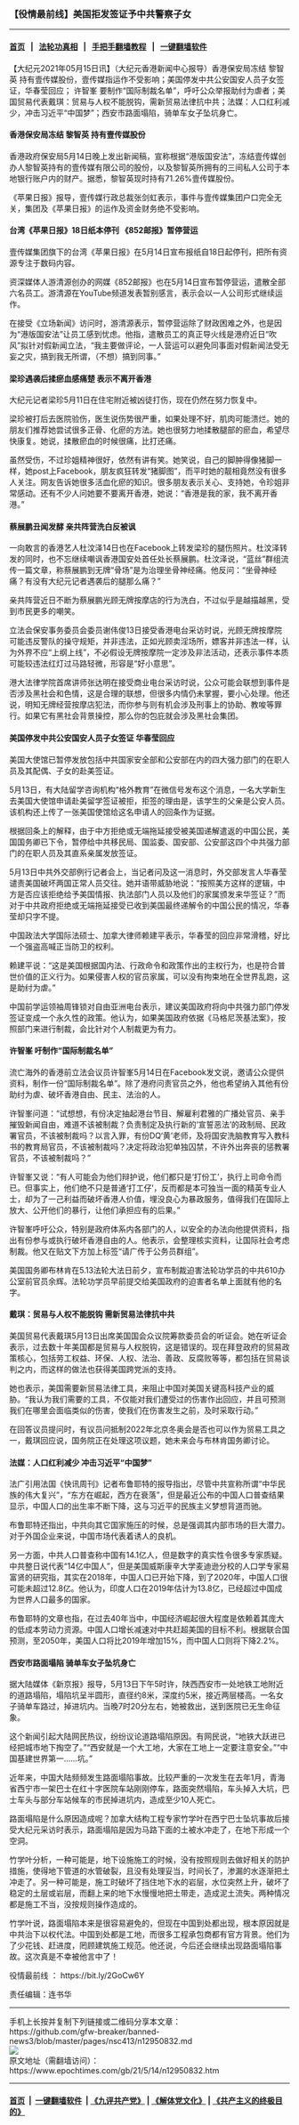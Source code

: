 ### 【役情最前线】美国拒发签证予中共警察子女
------------------------

#### [首页](https://github.com/gfw-breaker/banned-news3/blob/master/README.md) &nbsp;&nbsp;|&nbsp;&nbsp; [法轮功真相](https://github.com/begood0513/basic/blob/master/README.md)  &nbsp;&nbsp;|&nbsp;&nbsp; [手把手翻墙教程](https://github.com/gfw-breaker/guides/wiki)  &nbsp;&nbsp;|&nbsp;&nbsp; [一键翻墙软件](https://github.com/gfw-breaker/nogfw/blob/master/README.md)  



<div><p>
 【大纪元2021年05月15日讯】（大纪元香港新闻中心报导）香港保安局冻结
 <ok href="https://www.epochtimes.com/gb/tag/%E9%BB%8E%E6%99%BA%E8%8B%B1.html">
  黎智英
 </ok>
 持有壹传媒股份，壹传媒指运作不受影响；美国停发中共公安国安人员子女签证，华春莹回应；
 <ok href="https://www.epochtimes.com/gb/tag/%E8%AE%B8%E6%99%BA%E5%B3%AF.html">
  许智峯
 </ok>
 要制作“国际制裁名单”，呼吁公众举报助纣为虐者；美国贸易代表戴琪：贸易与人权不能脱钩，需新贸易法律抗中共；法媒：人口红利减少，冲击习近平“中国梦”；西安市路面塌陷，骑单车女子坠坑身亡。
</p>
<p>
</p>
<h4>
 香港保安局冻结
 <ok href="https://www.epochtimes.com/gb/tag/%E9%BB%8E%E6%99%BA%E8%8B%B1.html">
  黎智英
 </ok>
 持有壹传媒股份
</h4>
<p>
 香港政府保安局5月14日晚上发出新闻稿，宣称根据“港版国安法”，冻结壹传媒创办人黎智英持有的壹传媒有限公司的股份，以及黎智英所拥有的三间私人公司于本地银行账户内的财产。据悉，黎智英现时持有71.26%壹传媒股份。
</p>
<p>
 《苹果日报》报导，壹传媒行政总裁张剑虹表示，事件与壹传媒集团户口完全无关，集团及《苹果日报》的运作及资金财务绝不受影响。
</p>
<h4>
 台湾《苹果日报》18日纸本停刊 《852邮报》暂停营运
</h4>
<p>
 壹传媒集团旗下的台湾《苹果日报》在5月14日宣布报纸自18日起停刊，把所有资源专注于数码内容。
</p>
<p>
 资深媒体人游清源创办的网媒《852邮报》也在5月14日宣布暂停营运，遣散全部六名员工。游清源在YouTube频道发表暂别感言，表示会以一人公司形式继续运作。
</p>
<p>
 在接受《立场新闻》访问时，游清源表示，暂停营运除了财政困难之外，也是因为“港版国安法”让员工感到忧虑。他指，遣散员工的真正导火线是港府近日“吹风”拟针对假新闻立法，“我主要做评论，一人营运可以避免同事面对假新闻法受无妄之灾，搞到我无所谓，（不想）搞到同事。”
</p>
<h4>
 梁珍遇袭后揉瘀血感痛楚 表示不离开香港
</h4>
<p>
 大纪元记者梁珍5月11日在住宅附近被凶徒打伤，现在仍然在努力恢复中。
</p>
<p>
 梁珍被打后去医院验伤，医生说伤势很严重，如果处理不好，肌肉可能溃烂。她的朋友们推荐她尝试很多正骨、化瘀的方法。她也很努力地揉散腿部的瘀血，希望尽快康复。她说，揉散瘀血的时候很痛，比打还痛。
</p>
<p>
 虽然受伤，不过珍姐精神很好，依然有讲有笑。她笑说，自己的脚肿得像猪脚一样，她post上Facebook，朋友疯狂转发“猪脚图”，而平时她的靓相竟然没有很多人关注。网友告诉她很多活血化瘀的知识。很多朋友表示关心、支持她，令珍姐非常感动。还有不少人问她要不要离开香港，她说：“香港是我的家，我不离开香港。”
</p>
<h4>
 蔡展鹏丑闻发酵 亲共阵营洗白反被讽
</h4>
<p>
 一向敢言的香港艺人杜汶泽14日也在Facebook上转发梁珍的腿伤照片。杜汶泽转发的同时，也不忘继续嘲讽香港国安处首任处长蔡展鹏。杜汶泽说，“蓝丝”群组流传一篇文章，称蔡展鹏到无牌“骨场”是为治理坐骨神经痛。他反问：“坐骨神经痛？有没有大纪元记者遇袭后的腿那么痛？”
</p>
<p>
 亲共阵营近日不断为蔡展鹏光顾无牌按摩店的行为洗白，不过似乎是越描越黑，受到市民更多的嘲笑。
</p>
<p>
 立法会保安事务委员会委员谢伟俊13日接受香港电台采访时说，光顾无牌按摩院可能违反警队的操守规矩，并非违法，正如光顾卖淫场所，嫖客并非违法一样，认为外界不应“上纲上线”，不必假设无牌按摩院一定涉及非法活动，还表示事件本质可能较违法红灯过马路轻微，形容是“好小意思”。
</p>
<p>
 港大法律学院首席讲师张达明在接受商业电台采访时说，公众可能会联想到事件是否涉及黑社会和色情，这是合理的联想，但很多内情仍未掌握，要小心处理。他还说，明知无牌经营按摩店犯法，而你参与则有机会涉及刑事上的协助、教唆等罪行。如果它有黑社会背景操控，那么你的包庇就会涉及黑社会集团。
</p>
<h4>
 美国停发中共公安国安人员子女签证 华春莹回应
</h4>
<p>
 美国大使馆已暂停发放包括中共国家安全部和公安部在内的四大强力部门的在职人员及其配偶、子女的赴美签证。
</p>
<p>
 5月13日，有大陆留学咨询机构“格外教育”在微信号发布这个消息，一名大学新生去美国大使馆申请赴美留学签证被拒，拒签的理由是，该学生的父亲是公安人员。该机构还上传了一张美国使馆给这名申请人的回条作为证据。
</p>
<p>
 根据回条上的解释，由于中方拒绝或无端拖延接受被美国递解遣返的中国公民，美国国务卿已下令，暂停给中共移民局、国监委、国安部、公安部这四个中共强力部门的在职人员及其直系亲属发放签证。
</p>
<p>
 5月13日中共外交部例行记者会上，当记者问及这一消息时，外交部发言人华春莹谴责美国破坏两国正常人员交往。她并语带威胁地说：“按照美方这样的逻辑，中方是否应该拒绝给予美国情报、执法部门人员以及他们的家属颁发来华签证？”而对于中共政府拒绝或无端拖延接受已收到美国最终递解令的中国公民的情况，华春莹却只字不提。
</p>
<p>
 中国政法大学国际法硕士、加拿大律师赖建平表示，华春莹的回应非常滑稽，好比一个强盗高喊正当防卫的权利。
</p>
<p>
 赖建平说：“这是美国根据国内法、行政命令和政策作出的主权行为，也是符合普世价值的正义行为。如果侵害人权的官员家属，可以没有拘束地在全世界乱跑，这是助纣为虐。”
</p>
<p>
 中国前学运领袖周锋锁对自由亚洲电台表示，建议美国政府将向中共强力部门停发签证变成一个永久性的政策。他认为，如果美国政府依据《马格尼茨基法案》，按照部门来进行制裁，会比针对个人制裁更为有力。
</p>
<h4>
 <ok href="https://www.epochtimes.com/gb/tag/%E8%AE%B8%E6%99%BA%E5%B3%AF.html">
  许智峯
 </ok>
 吁制作“国际制裁名单”
</h4>
<p>
 流亡海外的香港前立法会议员许智峯5月14日在Facebook发文说，邀请公众提供资料，制作一份“国际制裁名单”。除了港府问责官员之外，他也希望纳入其他有份助纣为虐、破坏香港自由、民主、法治的人。
</p>
<p>
 许智峯问道：“试想想，有份决定抽起港台节目、解雇利君雅的广播处官员、亲手摧毁新闻自由，难道不该被制裁？负责制定及执行新的‘宣誓恶法’的政制局、民政署官员，不该被制裁吗？以言入罪，有份DQ‘黄’老师，及将国安洗脑教育写入教科书的教育局官员，不该被制裁吗？决定将政治犯单独囚禁，不许外出奔丧的惩教署官员，不该被制裁吗？”
</p>
<p>
 许智峯又说：“有人可能会为他们辩护说，他们都只是‘打份工’，执行上司命令而已。但事实上，他们绝不只是普通‘打工仔’，反而都是本可独当一面的精英专业人士，却为了一己利益而破坏香港人价值，埋没良心为暴政服务，值得我们在国际上放大、公开他们的暴行，让他们承担应有的后果。”
</p>
<p>
 许智峯呼吁公众，特别是政府体系内各部门的人，以安全的办法向他提供资料，指出有份参与或执行破坏香港自由的人。他表示，会整理核实资料，让国际社会考虑制裁。他又在贴文下方加上标签“请广传于公务员群组”。
</p>
<p>
 美国国务卿布林肯在5.13法轮大法日前夕，宣布制裁迫害法轮功学员的中共610办公室前官员余辉。法轮功学员早前提交给美国政府的迫害者名单上面就有他的名字。
</p>
<h4>
 戴琪：贸易与人权不能脱钩 需新贸易法律抗中共
</h4>
<p>
 美国贸易代表戴琪5月13日出席美国国会众议院筹款委员会的听证会。她在听证会表示，过去数十年美国都是贸易与人权脱钩，这是错误的。现在拜登政府的贸易政策核心，包括劳工权益、环保、人权、法治、善政、反腐败等等，都包括在贸易谈判之内，而这样的做法也获得美国跨党派的支持。
</p>
<p>
 她也表示，美国需要新贸易法律工具，来阻止中国对美国关键高科技产业的威胁。“我认为我们需要的工具，不仅能对我们遭受过的伤害作出回应，并且可预测我们在哪里会面临类似的伤害，使我们在伤害发生之前，及时采取行动。”
</p>
<p>
 在回答议员提问时，有议员问抵制2022年北京冬奥会是否也可以作为贸易工具之一，戴琪回应说，国务院正在处理这项议题，她未来会与布林肯国务卿讨论。
</p>
<h4>
 法媒：人口红利减少 冲击习近平“中国梦”
</h4>
<p>
 法广引用法国《快讯周刊》记者布鲁耶特的报导指出，尽管中共宣称所谓“中华民族的伟大复兴”，“东方在崛起，西方在衰落”，但是最近公布的中国人口普查结果显示，中国人口的出生率不断下降，这与习近平的民族主义梦想背道而驰。
</p>
<p>
 布鲁耶特还指出，中共向其它国家施压的时候，总是强调其内部市场的巨大潜力。对于外国企业来说，中国市场代表着诱人的良机。
</p>
<p>
 另一方面，中共人口普查称中国有14.1亿人，但是数字的真实性令很多专家质疑。中共整日说代表“14亿中国人”，但是美国威斯康辛大学麦迪逊分校的人口学专家易富贤的研究指，其实在2018年，中国人口已开始下降，到了2020年，中国人口很可能未超过12.8亿。他认为，印度人口在2019年估计为13.8亿，已经超过中国成为世界人口最多的国家。
</p>
<p>
 布鲁耶特的文章也指，在过去40年当中，中国经济崛起很大程度是依赖着其庞大的低成本劳动力资源。中国人口增长减速对中共赶超美国的目标不利。根据联合国预测，至2050年，美国人口将比2019年增加15%，而中国人口则将下降2.2%。
</p>
<h4>
 西安市路面塌陷 骑单车女子坠坑身亡
</h4>
<p>
 据大陆媒体《新京报》报导，5月13日下午5时许，陕西西安市一处地铁工地附近的道路塌陷，塌陷坑呈半圆形，直径约8米，深度约5米，接近两层楼高。一名女子骑单车路过，掉进坑内。当晚7时20分左右，她被救出，送到医院已无生命征象。
</p>
<p>
 这个新闻引起大陆网民热议，纷纷议论道路塌陷原因。有网民说，“地铁大跃进已经把城市地下掏空了。”“西安就是一个大工地，大家在工地上一定要注意安全。”“中国基建世界第一……坑。”
</p>
<p>
 近年来，中国大陆频频发生路面塌陷事故。比较严重的一次发生在去年1月，青海省西宁市一架巴士在红十字医院车站刚刚停车，路面突然塌陷，车头掉入大坑，巴士车头与部分车站候车的市民掉进坑内，造成至少10人死亡。
</p>
<p>
 路面塌陷是什么原因造成呢？加拿大结构工程专家竹学叶在西宁巴士坠坑事故后接受大纪元采访时表示，路面塌陷是因为马路下面的土被水冲走了，在地下形成一个空洞。
</p>
<p>
 竹学叶分析，一种可能是，地下设施施工的时候，没有按照规则去做好相关的防护措施，使得地下管道的水管破裂，且没有处理妥当，时间长了，渗漏的水逐渐把土冲走了。另一种可能是，施工时破坏了挡住地下水的岩层，水位突然上升，破坏了稳定的土层或岩层，而翻上来的地下水慢慢地把土带走，造成泥土流失。两种情况都是施工不当，没按规则操作造成的。
</p>
<p>
 竹学叶说，路面塌陷本来是很容易避免的，但现在中国到处都出现，根本原因就是中共治下以权代法。中国到处都是工地，而很多工程承包商都有官方背景。他们为了少花钱、赶进度，罔顾建筑施工规范。他还说，今后还会继续出现路面塌陷事故。这次真是不幸被他言中了！
</p>
<p>
 <ok href="https://www.epochtimes.com/gb/tag/%E5%BD%B9%E6%83%85%E6%9C%80%E5%89%8D%E7%BA%BF.html">
  役情最前线
 </ok>
 ：
 <ok href="https://bit.ly/2GoCw6Y">
  https://bit.ly/2GoCw6Y
 </ok>
</p>
<p>
 责任编辑：连书华
</p>
</div>
<hr/>
手机上长按并复制下列链接或二维码分享本文章：<br/>
https://github.com/gfw-breaker/banned-news3/blob/master/pages/nsc413/n12950832.md <br/>
<a href='https://github.com/gfw-breaker/banned-news3/blob/master/pages/nsc413/n12950832.md'><img src='https://github.com/gfw-breaker/banned-news3/blob/master/pages/nsc413/n12950832.md.png'/></a> <br/>
原文地址（需翻墙访问）：https://www.epochtimes.com/gb/21/5/14/n12950832.htm


------------------------
#### [首页](https://github.com/gfw-breaker/banned-news3/blob/master/README.md) &nbsp;|&nbsp; [一键翻墙软件](https://github.com/gfw-breaker/nogfw/blob/master/README.md) &nbsp;| [《九评共产党》](https://github.com/gfw-breaker/9ping.md/blob/master/README.md#九评之一评共产党是什么) | [《解体党文化》](https://github.com/gfw-breaker/jtdwh.md/blob/master/README.md) | [《共产主义的终极目的》](https://github.com/gfw-breaker/gczydzjmd.md/blob/master/README.md)


<img src='http://gfw-breaker.win/banned-news3/pages/nsc413/n12950832.md' width='0px' height='0px'/>